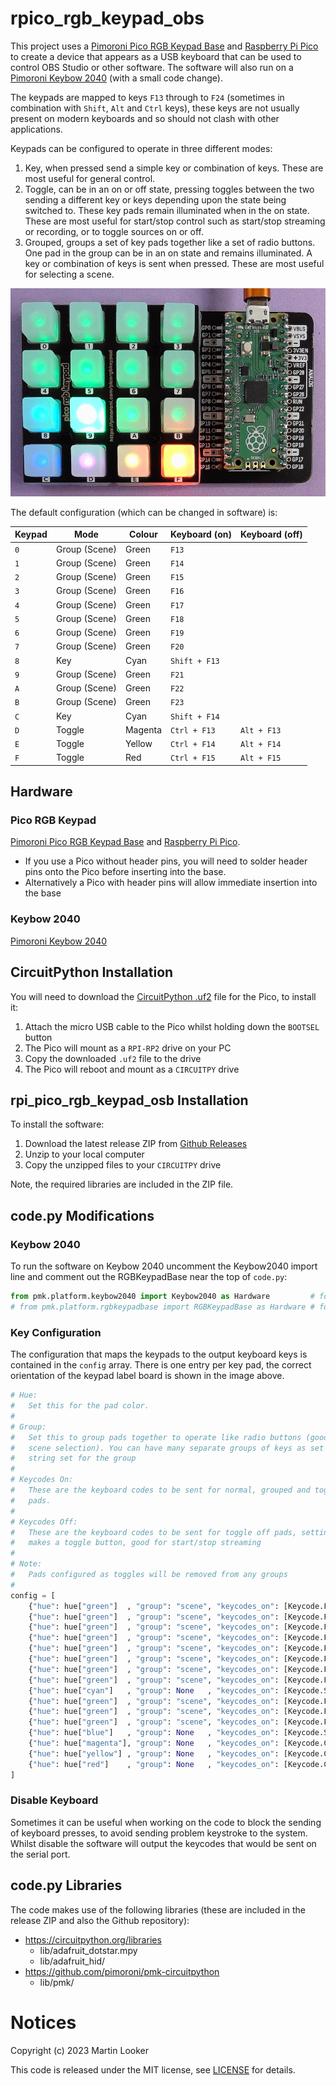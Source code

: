 # rpico_rgb_keypad_obs

This project uses a [Pimoroni Pico RGB Keypad Base](https://shop.pimoroni.com/products/pico-rgb-keypad-base) and [Raspberry Pi Pico](https://shop.pimoroni.com/products/raspberry-pi-pico?variant=40059364311123) to create a device that appears as a USB keyboard that can be used to control OBS Studio or other software. The software will also run on a [Pimoroni Keybow 2040](https://shop.pimoroni.com/products/keybow-2040?variant=32399559622739) (with a small code change).

The keypads are mapped to keys `F13` through to `F24` (sometimes in combination with `Shift`, `Alt` and `Ctrl` keys), these keys are not usually present on modern keyboards and so should not clash with other applications.

Keypads can be configured to operate in three different modes:

1. Key, when pressed send a simple key or combination of keys. These are most useful for general control.
2. Toggle, can be in an on or off state, pressing toggles between the two sending a different key or keys depending upon the state being switched to. These key pads remain illuminated when in the on state. These are most useful for start/stop control such as start/stop streaming or recording, or to toggle sources on or off.
3. Grouped, groups a set of key pads together like a set of radio buttons. One pad in the group can be in an on state and remains illuminated. A key or combination of keys is sent when pressed. These are most useful for selecting a scene.

![image](image.jpg)

The default configuration (which can be changed in software) is:

| Keypad | Mode          | Colour  | Keyboard (on) | Keyboard (off) |
| ------ | ------------- | ------- | ------------- | -------------- |
| `0`    | Group (Scene) | Green   | `F13`         |                |
| `1`    | Group (Scene) | Green   | `F14`         |                |
| `2`    | Group (Scene) | Green   | `F15`         |                |
| `3`    | Group (Scene) | Green   | `F16`         |                |
| `4`    | Group (Scene) | Green   | `F17`         |                |
| `5`    | Group (Scene) | Green   | `F18`         |                |
| `6`    | Group (Scene) | Green   | `F19`         |                |
| `7`    | Group (Scene) | Green   | `F20`         |                |
| `8`    | Key           | Cyan    | `Shift + F13` |                |
| `9`    | Group (Scene) | Green   | `F21`         |                |
| `A`    | Group (Scene) | Green   | `F22`         |                |
| `B`    | Group (Scene) | Green   | `F23`         |                |
| `C`    | Key           | Cyan    | `Shift + F14` |                |
| `D`    | Toggle        | Magenta | `Ctrl + F13`  | `Alt + F13`    |
| `E`    | Toggle        | Yellow  | `Ctrl + F14`  | `Alt + F14`    |
| `F`    | Toggle        | Red     | `Ctrl + F15`  | `Alt + F15`    |

## Hardware

### Pico RGB Keypad

[Pimoroni Pico RGB Keypad Base](https://shop.pimoroni.com/products/pico-rgb-keypad-base) and [Raspberry Pi Pico](https://shop.pimoroni.com/products/raspberry-pi-pico?variant=40059364311123).

* If you use a Pico without header pins, you will need to solder header pins onto the Pico before inserting into the base.
* Alternatively a Pico with header pins will allow immediate insertion into the base

### Keybow 2040

[Pimoroni Keybow 2040](https://shop.pimoroni.com/products/keybow-2040?variant=32399559622739) 

## CircuitPython Installation

You will need to download the [CircuitPython .uf2](https://circuitpython.org/board/raspberry_pi_pico/) file for the Pico, to install it:

1. Attach the micro USB cable to the Pico whilst holding down the `BOOTSEL` button
2. The Pico will mount as a `RPI-RP2` drive on your PC
3. Copy the downloaded `.uf2` file to the drive
4. The Pico will reboot and mount as a `CIRCUITPY` drive

## rpi_pico_rgb_keypad_osb Installation

To install the software:

1. Download the latest release ZIP from [Github Releases](https://github.com/marjohloo/rpico_rgb_keypad/releases)
2. Unzip to your local computer
3. Copy the unzipped files to your `CIRCUITPY` drive

Note, the required libraries are included in the ZIP file.

## code.py Modifications

### Keybow 2040

To run the software on Keybow 2040 uncomment the Keybow2040 import line and comment out the RGBKeypadBase near the top of `code.py`:

```Python
from pmk.platform.keybow2040 import Keybow2040 as Hardware         # for Keybow 2040
# from pmk.platform.rgbkeypadbase import RGBKeypadBase as Hardware # for Pico RGB Keypad Base
```

### Key Configuration

The configuration that maps the keypads to the output keyboard keys is contained in the `config` array. There is one entry per key pad, the correct orientation of the keypad label board is shown in the image above.

```Python
# Hue: 
#   Set this for the pad color.
#
# Group: 
#   Set this to group pads together to operate like radio buttons (good for 
#   scene selection). You can have many separate groups of keys as set by the
#   string set for the group
#
# Keycodes On: 
#   These are the keyboard codes to be sent for normal, grouped and toggle on 
#   pads.
# 
# Keycodes Off: 
#   These are the keyboard codes to be sent for toggle off pads, setting this 
#   makes a toggle button, good for start/stop streaming
#
# Note: 
#   Pads configured as toggles will be removed from any groups
#
config = [
    {"hue": hue["green"]  , "group": "scene", "keycodes_on": [Keycode.F13],                  "keycodes_off": None                      }, # 0
    {"hue": hue["green"]  , "group": "scene", "keycodes_on": [Keycode.F14],                  "keycodes_off": None                      }, # 1
    {"hue": hue["green"]  , "group": "scene", "keycodes_on": [Keycode.F15],                  "keycodes_off": None                      }, # 2
    {"hue": hue["green"]  , "group": "scene", "keycodes_on": [Keycode.F16],                  "keycodes_off": None                      }, # 3
    {"hue": hue["green"]  , "group": "scene", "keycodes_on": [Keycode.F17],                  "keycodes_off": None                      }, # 4
    {"hue": hue["green"]  , "group": "scene", "keycodes_on": [Keycode.F18],                  "keycodes_off": None                      }, # 5
    {"hue": hue["green"]  , "group": "scene", "keycodes_on": [Keycode.F19],                  "keycodes_off": None                      }, # 6
    {"hue": hue["green"]  , "group": "scene", "keycodes_on": [Keycode.F20],                  "keycodes_off": None                      }, # 7
    {"hue": hue["cyan"]   , "group": None   , "keycodes_on": [Keycode.SHIFT,   Keycode.F13], "keycodes_off": None                      }, # 8
    {"hue": hue["green"]  , "group": "scene", "keycodes_on": [Keycode.F21],                  "keycodes_off": None                      }, # 9
    {"hue": hue["green"]  , "group": "scene", "keycodes_on": [Keycode.F22],                  "keycodes_off": None                      }, # A
    {"hue": hue["green"]  , "group": "scene", "keycodes_on": [Keycode.F23],                  "keycodes_off": None                      }, # B
    {"hue": hue["blue"]   , "group": None   , "keycodes_on": [Keycode.SHIFT,   Keycode.F14], "keycodes_off": None                      }, # C
    {"hue": hue["magenta"], "group": None   , "keycodes_on": [Keycode.CONTROL, Keycode.F13], "keycodes_off": [Keycode.ALT, Keycode.F13]}, # D
    {"hue": hue["yellow"] , "group": None   , "keycodes_on": [Keycode.CONTROL, Keycode.F14], "keycodes_off": [Keycode.ALT, Keycode.F14]}, # E
    {"hue": hue["red"]    , "group": None   , "keycodes_on": [Keycode.CONTROL, Keycode.F15], "keycodes_off": [Keycode.ALT, Keycode.F15]}  # F
]
```

### Disable Keyboard

Sometimes it can be useful when working on the code to block the sending of keyboard presses, to avoid sending problem keystroke to the system. Whilst disable the software will output the keycodes that would be sent on the serial port.

## code.py Libraries

The code makes use of the following libraries (these are included in the release ZIP and also the Github repository):

* https://circuitpython.org/libraries
  * lib/adafruit_dotstar.mpy
  * lib/adafruit_hid/
* https://github.com/pimoroni/pmk-circuitpython
  * lib/pmk/

# Notices

Copyright (c) 2023 Martin Looker

This code is released under the MIT license, see [LICENSE](https://github.com/marjohloo/rpico_rgb_keypad/blob/main/LICENSE) for details.